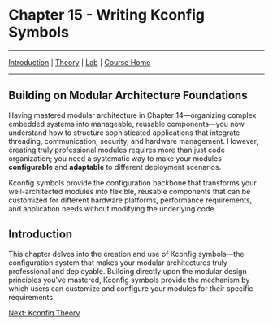# Chapter 15 - Writing Kconfig Symbols

---
[Introduction](./README.md) | [Theory](./theory.md) | [Lab](./lab.md) | [Course Home](../index.md)

---

## Building on Modular Architecture Foundations

Having mastered modular architecture in Chapter 14—organizing complex embedded systems into manageable, reusable components—you now understand how to structure sophisticated applications that integrate threading, communication, security, and hardware management. However, creating truly professional modules requires more than just code organization; you need a systematic way to make your modules **configurable** and **adaptable** to different deployment scenarios.

Kconfig symbols provide the configuration backbone that transforms your well-architected modules into flexible, reusable components that can be customized for different hardware platforms, performance requirements, and application needs without modifying the underlying code.

## Introduction

This chapter delves into the creation and use of Kconfig symbols—the configuration system that makes your modular architectures truly professional and deployable. Building directly upon the modular design principles you've mastered, Kconfig symbols provide the mechanism by which users can customize and configure your modules for their specific requirements.

[Next: Kconfig Theory](./theory.md)
